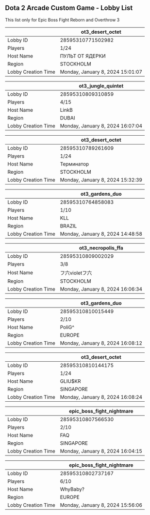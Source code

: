 ## Dota 2 Arcade Custom Game - Lobby List

This list only for Epic Boss Fight Reborn and Overthrow 3

|  | ot3_desert_octet |
| ------ | ------ |
| Lobby ID | 28595310771502982 |
| Players | 1/24 |
| Host Name | ПУЛЬТ ОТ ЯДЕРКИ |
| Region | STOCKHOLM |
| Lobby Creation Time | Monday, January 8, 2024 15:01:07 |


|  | ot3_jungle_quintet |
| ------ | ------ |
| Lobby ID | 28595310809310859 |
| Players | 4/15 |
| Host Name | LinkB |
| Region | DUBAI |
| Lobby Creation Time | Monday, January 8, 2024 16:07:04 |


|  | ot3_desert_octet |
| ------ | ------ |
| Lobby ID | 28595310789261609 |
| Players | 1/24 |
| Host Name | Терминатор |
| Region | STOCKHOLM |
| Lobby Creation Time | Monday, January 8, 2024 15:32:39 |


|  | ot3_gardens_duo |
| ------ | ------ |
| Lobby ID | 28595310764858083 |
| Players | 1/10 |
| Host Name | KLL |
| Region | BRAZIL |
| Lobby Creation Time | Monday, January 8, 2024 14:48:58 |


|  | ot3_necropolis_ffa |
| ------ | ------ |
| Lobby ID | 28595310809002029 |
| Players | 3/8 |
| Host Name | フ六violetフ六 |
| Region | STOCKHOLM |
| Lobby Creation Time | Monday, January 8, 2024 16:06:34 |


|  | ot3_gardens_duo |
| ------ | ------ |
| Lobby ID | 28595310810015449 |
| Players | 2/10 |
| Host Name | PoliG^ |
| Region | EUROPE |
| Lobby Creation Time | Monday, January 8, 2024 16:08:12 |


|  | ot3_desert_octet |
| ------ | ------ |
| Lobby ID | 28595310810144175 |
| Players | 1/24 |
| Host Name | GLIU$KR |
| Region | SINGAPORE |
| Lobby Creation Time | Monday, January 8, 2024 16:08:24 |


|  | epic_boss_fight_nightmare |
| ------ | ------ |
| Lobby ID | 28595310807566530 |
| Players | 2/10 |
| Host Name | FAQ |
| Region | SINGAPORE |
| Lobby Creation Time | Monday, January 8, 2024 16:04:15 |


|  | epic_boss_fight_nightmare |
| ------ | ------ |
| Lobby ID | 28595310802737167 |
| Players | 6/10 |
| Host Name | WhyBaby? |
| Region | EUROPE |
| Lobby Creation Time | Monday, January 8, 2024 15:56:06 |


